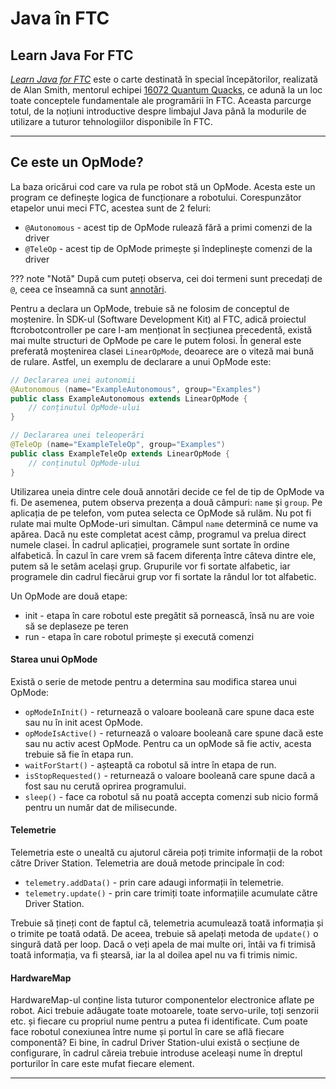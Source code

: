 # **Java în FTC**

## **Learn Java For FTC**

<a href="/programming/media/LearnJavaForFTC.pdf" target="_blank">_Learn Java for FTC_</a> este o carte destinată în special începătorilor, realizată de
Alan Smith, mentorul echipei <a href="https://ftcscout.org/teams/16072" target="_blank">16072 Quantum Quacks</a>,
ce adună la un loc toate conceptele fundamentale ale programării în FTC. Aceasta parcurge
totul, de la noțiuni introductive despre limbajul Java până la modurile de utilizare
a tuturor tehnologiilor disponibile în FTC.

<hr>

## **Ce este un OpMode?**

La baza oricărui cod care va rula pe robot stă un OpMode. Acesta este un program
ce definește logica de funcționare a robotului. Corespunzător etapelor unui meci
FTC, acestea sunt de 2 feluri:

- `@Autonomous` - acest tip de OpMode rulează fără a primi comenzi de la driver
- `@TeleOp` - acest tip de OpMode primește și îndeplinește comenzi de la driver

<!--prettier-ignore-start-->
??? note "Notă"
    După cum puteți observa, cei doi termeni sunt precedați de `@`, ceea ce
    înseamnă ca sunt <a href="/programming/java/#annotari" target="_blank">annotări</a>.
<!--prettier-ignore-end-->

Pentru a declara un OpMode, trebuie să ne folosim de conceptul de moștenire. În
SDK-ul (Software Development Kit) al FTC, adică proiectul ftcrobotcontroller pe
care l-am menționat în secțiunea precedentă, există mai multe structuri de OpMode
pe care le putem folosi. În general este preferată moștenirea clasei `LinearOpMode`,
deoarece are o viteză mai bună de rulare. Astfel, un exemplu de declarare a unui
OpMode este:

```java
// Declararea unei autonomii
@Autonomous (name="ExampleAutonomous", group="Examples")
public class ExampleAutonomous extends LinearOpMode {
    // conținutul OpMode-ului
}

// Declararea unei teleoperări
@TeleOp (name="ExampleTeleOp", group="Examples")
public class ExampleTeleOp extends LinearOpMode {
    // conținutul OpMode-ului
}
```

Utilizarea uneia dintre cele două annotări decide ce fel de tip de OpMode va
fi. De asemenea, putem observa prezența a două câmpuri: `name` și `group`.
Pe aplicația de pe telefon, vom putea selecta ce OpMode să rulăm. Nu pot fi
rulate mai multe OpMode-uri simultan. Câmpul `name` determină ce nume va apărea.
Dacă nu este completat acest câmp, programul va prelua direct numele clasei.
În cadrul aplicației, programele sunt sortate în ordine alfabetică. În cazul
în care vrem să facem diferența între câteva dintre ele, putem să le setâm
același grup. Grupurile vor fi sortate alfabetic, iar programele din cadrul
fiecărui grup vor fi sortate la rândul lor tot alfabetic.

Un OpMode are două etape:

- init - etapa în care robotul este pregătit să pornească, însă nu are voie
  să se deplaseze pe teren
- run - etapa în care robotul primește și execută comenzi

#### Starea unui OpMode

Există o serie de metode pentru a determina sau modifica starea unui OpMode:

- `opModeInInit()` - returnează o valoare booleană care spune daca este sau
  nu în init acest OpMode.
- `opModeIsActive()` - returnează o valoare booleană care spune dacă este
  sau nu activ acest OpMode. Pentru ca un opMode să fie activ, acesta trebuie
  să fie în etapa run.
- `waitForStart()` - așteaptă ca robotul să intre în etapa de run.
- `isStopRequested()` - returnează o valoare booleană care spune dacă a fost
  sau nu cerută oprirea programului.
- `sleep()` - face ca robotul să nu poată accepta comenzi sub nicio formă
  pentru un număr dat de milisecunde.

#### Telemetrie

Telemetria este o unealtă cu ajutorul căreia poți trimite informații de la
robot către Driver Station. Telemetria are două metode principale în cod:

- `telemetry.addData()` - prin care adaugi informații în telemetrie.
- `telemetry.update()` - prin care trimiți toate informațiile acumulate
  către Driver Station.

Trebuie să țineți cont de faptul că, telemetria acumulează toată informația
și o trimite pe toată odată. De aceea, trebuie să apelați metoda de `update()`
o singură dată per loop. Dacă o veți apela de mai multe ori, întâi va fi
trimisă toată informația, va fi ștearsă, iar la al doilea apel nu va fi
trimis nimic.

#### HardwareMap

HardwareMap-ul conține lista tuturor componentelor electronice aflate
pe robot. Aici trebuie adăugate toate motoarele, toate servo-urile,
toți senzorii etc. și fiecare cu propriul nume pentru a putea fi
identificate. Cum poate face robotul conexiunea între nume și portul
în care se află fiecare componentă? Ei bine, în cadrul Driver
Station-ului există o secțiune de configurare, în cadrul căreia
trebuie introduse aceleași nume în dreptul porturilor în care este
mufat fiecare element.

<hr>
